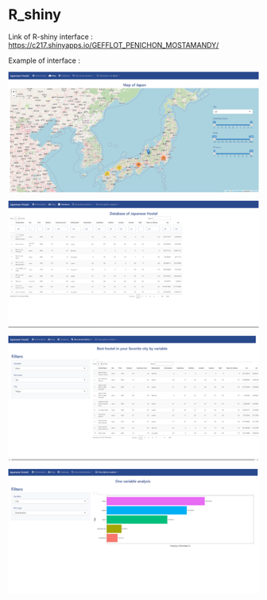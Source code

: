 # R_shiny

Link of R-shiny interface : 
https://c217.shinyapps.io/GEFFLOT_PENICHON_MOSTAMANDY/

Example of interface :

![Map of Japan](image.png)

![Database](image-1.png)

![Recommandation](image-2.png)

![Descriptive analysis](image-3.png)
